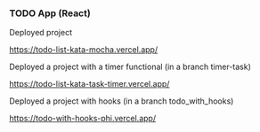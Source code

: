 ### TODO App (React)

Deployed project

https://todo-list-kata-mocha.vercel.app/

Deployed a project with a timer functional (in a branch timer-task)

https://todo-list-kata-task-timer.vercel.app/

Deployed a project with hooks (in a branch todo_with_hooks)

https://todo-with-hooks-phi.vercel.app/
